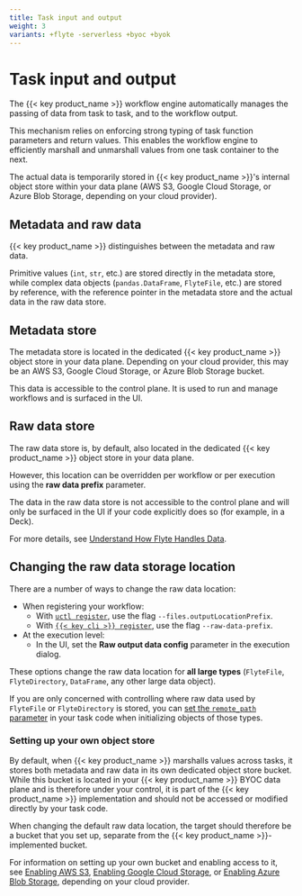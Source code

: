 ```yaml
---
title: Task input and output
weight: 3
variants: +flyte -serverless +byoc +byok
---
```


# Task input and output

The {{< key product_name >}} workflow engine automatically manages the passing of data from task to task, and to the workflow output.

This mechanism relies on enforcing strong typing of task function parameters and return values.
This enables the workflow engine to efficiently marshall and unmarshall values from one task container to the next.

The actual data is temporarily stored in {{< key product_name >}}'s internal object store within your data plane (AWS S3, Google Cloud Storage, or Azure Blob Storage, depending on your cloud provider).

## Metadata and raw data

{{< key product_name >}} distinguishes between the metadata and raw data.

Primitive values (`int`, `str`, etc.) are stored directly in the metadata store, while complex data objects (`pandas.DataFrame`, `FlyteFile`, etc.) are stored by reference, with the reference pointer in the metadata store and the actual data in the raw data store.

## Metadata store

The metadata store is located in the dedicated {{< key product_name >}} object store in your data plane.
Depending on your cloud provider, this may be an AWS S3, Google Cloud Storage, or Azure Blob Storage bucket.

This data is accessible to the control plane. It is used to run and manage workflows and is surfaced in the UI.

## Raw data store

The raw data store is, by default, also located in the dedicated {{< key product_name >}} object store in your data plane.

However, this location can be overridden per workflow or per execution using the **raw data prefix** parameter.

The data in the raw data store is not accessible to the control plane and will only be surfaced in the UI if your code explicitly does so (for example, in a Deck).

<!-- TODO: incorporate the referenced page here -->
For more details, see [Understand How Flyte Handles Data](https://docs.flyte.org/en/latest/concepts/data_management.html).

## Changing the raw data storage location

There are a number of ways to change the raw data location:

* When registering your workflow:
  * With [`uctl register`](), use the flag `--files.outputLocationPrefix`.
  * With [`{{< key cli >}} register`](), use the flag `--raw-data-prefix`.
* At the execution level:
  * In the UI, set the **Raw output data config** parameter in the execution dialog.

<!-- TODO: add links above -->

These options change the raw data location for **all large types** (`FlyteFile`, `FlyteDirectory`, `DataFrame`, any other large data object).

If you are only concerned with controlling where raw data used by `FlyteFile` or `FlyteDirectory` is stored, you can [set the `remote_path` parameter](./flyte-file-and-flyte-directory.md#specifying-remote_path-for-a-flytefile-or-flytedirectory) in your task code when initializing objects of those types.

### Setting up your own object store

By default, when {{< key product_name >}} marshalls values across tasks, it stores both metadata and raw data in its own dedicated object store bucket.
While this bucket is located in your {{< key product_name >}} BYOC data plane and is therefore under your control, it is part of the {{< key product_name >}} implementation and should not be accessed or modified directly by your task code.

When changing the default raw data location, the target should therefore be a bucket that you set up, separate from the {{< key product_name >}}-implemented bucket.

For information on setting up your own bucket and enabling access to it, see [Enabling AWS S3](../integrations/enabling-aws-resources/enabling-aws-s3.md), [Enabling Google Cloud Storage](../integrations/enabling-gcp-resources/enabling-google-cloud-storage.md), or [Enabling Azure Blob Storage](../integrations/enabling-azure-resources/enabling-azure-blob-storage.md), depending on your cloud provider.






